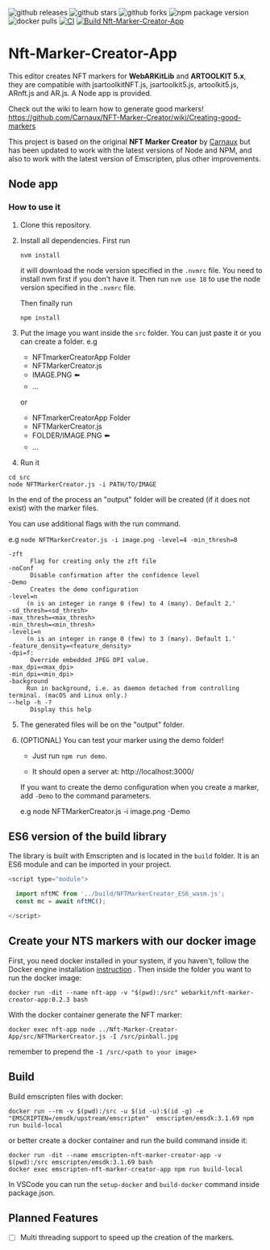 ![github releases](https://flat.badgen.net/github/release/webarkit/Nft-Marker-Creator-App)
![github stars](https://flat.badgen.net/github/stars/webarkit/Nft-Marker-Creator-App)
![github forks](https://flat.badgen.net/github/forks/webarkit/Nft-Marker-Creator-App)
![npm package version](https://flat.badgen.net/npm/v/@webarkit/nft-marker-creator-app)
![docker pulls](https://flat.badgen.net/docker/pulls/webarkit/nft-marker-creator-app)
[![CI](https://github.com/webarkit/Nft-Marker-Creator-App/actions/workflows/CI.yml/badge.svg)](https://github.com/webarkit/Nft-Marker-Creator-App/actions/workflows/CI.yml)
[![Build Nft-Marker-Creator-App](https://github.com/webarkit/Nft-Marker-Creator-App/actions/workflows/build.yml/badge.svg)](https://github.com/webarkit/Nft-Marker-Creator-App/actions/workflows/main.yml)

# Nft-Marker-Creator-App

This editor creates NFT markers for **WebARKitLib** and **ARTOOLKIT 5.x**, they are compatible with jsartoolkitNFT.js, jsartoolkit5.js, artoolkit5.js, ARnft.js and AR.js.
A Node app is provided.

Check out the wiki to learn how to generate good markers! https://github.com/Carnaux/NFT-Marker-Creator/wiki/Creating-good-markers

This project is based on the original **NFT Marker Creator** by [Carnaux](https://github.com/Carnaux/NFT-Marker-Creator) but has been updated to work with the latest versions of Node and NPM, and also to work with the latest version of Emscripten, plus other improvements.

## Node app

### How to use it

1. Clone this repository.

2. Install all dependencies. First run

   `nvm install`

   it will download the node version specified in the `.nvmrc` file. You need to install nvm first if you don't have it. Then run `nvm use 18` to use the node version specified in the `.nvmrc` file.

   Then finally run

   `npm install`

3. Put the image you want inside the `src` folder. You can just paste it or you can create a folder. e.g

   - NFTmarkerCreatorApp Folder
   - NFTMarkerCreator.js
   - IMAGE.PNG :arrow_left:
   - ...

   or

   - NFTmarkerCreatorApp Folder
   - NFTMarkerCreator.js
   - FOLDER/IMAGE.PNG :arrow_left:
   - ...

4. Run it

```
cd src
node NFTMarkerCreator.js -i PATH/TO/IMAGE
```

In the end of the process an "output" folder will be created (if it does not exist) with the marker files.

You can use additional flags with the run command.

e.g `node NFTMarkerCreator.js -i image.png -level=4 -min_thresh=8`

    -zft
          Flag for creating only the zft file
    -noConf
          Disable confirmation after the confidence level
    -Demo
          Creates the demo configuration
    -level=n
         (n is an integer in range 0 (few) to 4 (many). Default 2.'
    -sd_thresh=<sd_thresh>
    -max_thresh=<max_thresh>
    -min_thresh=<min_thresh>
    -leveli=n
         (n is an integer in range 0 (few) to 3 (many). Default 1.'
    -feature_density=<feature_density>
    -dpi=f:
          Override embedded JPEG DPI value.
    -max_dpi=<max_dpi>
    -min_dpi=<min_dpi>
    -background
         Run in background, i.e. as daemon detached from controlling terminal. (macOS and Linux only.)
    --help -h -?
          Display this help

5. The generated files will be on the "output" folder.

6. (OPTIONAL) You can test your marker using the demo folder!

   - Just run `npm run demo`.

   - It should open a server at: http://localhost:3000/

   If you want to create the demo configuration when you create a marker, add `-Demo` to the command parameters.

   e.g node NFTMarkerCreator.js -i image.png -Demo

## ES6 version of the build library

The library is built with Emscripten and is located in the `build` folder. It is an ES6 module and can be imported in your project.

<!-- prettier-ignore -->
```js
<script type="module">

  import nftMC from '../build/NFTMarkerCreator_ES6_wasm.js';
  const mc = await nftMC();

</script>
```

## Create your NTS markers with our docker image

First, you need docker installed in your system, if you haven't, follow the Docker engine installation [instruction](https://docs.docker.com/engine/install/) .
Then inside the folder you want to run the docker image:

`docker run -dit --name nft-app -v "$(pwd):/src" webarkit/nft-marker-creator-app:0.2.3 bash`

With the docker container generate the NFT marker:

`docker exec nft-app node ../Nft-Marker-Creator-App/src/NFTMarkerCreator.js -I /src/pinball.jpg`

remember to prepend the `-I /src/<path to your image>`

## Build

Build emscripten files with docker:

    docker run --rm -v $(pwd):/src -u $(id -u):$(id -g) -e "EMSCRIPTEN=/emsdk/upstream/emscripten"  emscripten/emsdk:3.1.69 npm run build-local

or better create a docker container and run the build command inside it:

    docker run -dit --name emscripten-nft-marker-creator-app -v $(pwd):/src emscripten/emsdk:3.1.69 bash
    docker exec emscripten-nft-marker-creator-app npm run build-local

In VSCode you can run the `setup-docker` and `build-docker` command inside package.json.

## Planned Features

- [ ] Multi threading support to speed up the creation of the markers.
